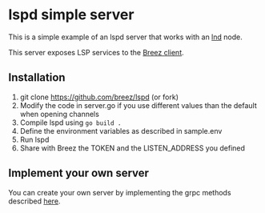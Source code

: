 # lspd simple server
This is a simple example of an lspd server that works with an [lnd](https://github.com/lightningnetwork/lnd) node.

This server exposes LSP services to the [Breez client](https://github.com/breez/breezmobile).   

## Installation
1. git clone https://github.com/breez/lspd (or fork)
1. Modify the code in server.go if you use different values than the default when opening channels
1. Compile lspd using `go build .`
1. Define the environment variables as described in sample.env
1. Run lspd
1. Share with Breez the TOKEN and the LISTEN_ADDRESS you defined

## Implement your own server
You can create your own server by implementing the grpc methods described [here](https://github.com/breez/lspd/blob/master/rpc/lspd.md).
